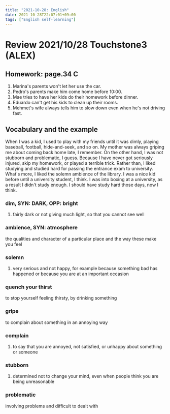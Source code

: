 ```yaml
---
title: "2021-10-28: English"
date: 2021-10-28T22:07:01+09:00
tags: ["English self-learning"]
---
```


# Review 2021/10/28 Touchstone3 (ALEX)

## Homework: page.34 C
1. Marina's parents won't let her use the car.
2. Pedro's parents make him come home before 10:00.
3. Mae tries to have her kids do their homework before dinner.
4. Eduardo can't get his kids to clean up their rooms.
5. Mehmet's wife always tells him to slow down even when he's not driving fast.

## Vocabulary and the example
When I was a kid, I used to play with my friends until it was dimly, playing baseball, football, hide-and-seek, and so on.
My mother was always griping me about coming back home late, I remember.
On the other hand, I was not stubborn and problematic, I guess.
Because I have never got seriously injured, skip my homework, or played a terrible trick.
Rather than, I liked studying and studied hard for passing the entrance exam to university.
What's more, I liked the solemn ambience of the library.
I was a nice kid before until a university student, I think.
I was into boxing at a university, as a result I didn't study enough.
I should have study hard those days, now I think.

### dim, SYN: DARK, OPP: bright
1. fairly dark or not giving much light, so that you cannot see well

### ambience, SYN: atmosphere
the qualities and character of a particular place and the way these make you feel

### solemn
1. very serious and not happy, for example because something bad has happened or because you are at an important occasion

### quench your thirst
to stop yourself feeling thirsty, by drinking something

### gripe
to complain about something in an annoying way

### complain
1. to say that you are annoyed, not satisfied, or unhappy about something or someone

### stubborn
1. determined not to change your mind, even when people think you are being unreasonable

### problematic
involving problems and difficult to dealt with
